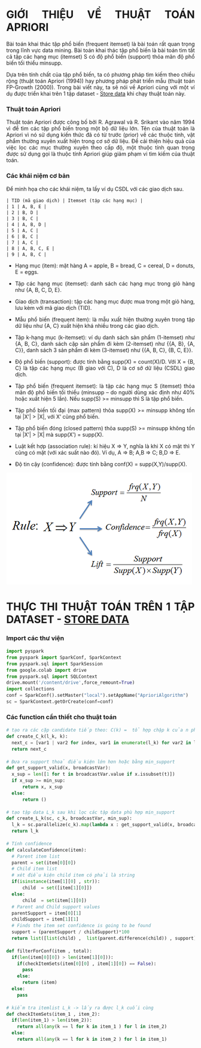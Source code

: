 <div align="justify">

# GIỚI THIỆU VỀ THUẬT TOÁN APRIORI

Bài toán khai thác tập phổ biến (frequent itemset) là bài toán rất quan trọng trong lĩnh vực data mining. Bài toán khai thác tập phổ biến là bài toán tìm tất cả tập các hạng mục (itemset) S có độ phổ biến (support) thỏa mãn độ phổ biến tối thiểu minsupp.

Dựa trên tính chất của tập phổ biến, ta có phương pháp tìm kiếm theo chiều rộng (thuật toán Apriori (1994)) hay phương pháp phát triển mẫu (thuật toán FP-Growth (2000)). Trong bài viết này, ta sẽ nói về Apriori cùng với một ví dụ được triển khai trên 1 tập dataset - [Store data](https://github.com/caoboiloi/Mining-Of-Massive-Datasets/blob/main/Spark%20-%20Apriori%20Algorithm/store_data.csv) khi chạy thuật toán này.

### Thuật toán Apriori

Thuật toán Apriori được công bố bởi R. Agrawal và R. Srikant vào năm 1994 vì để tìm các tập phổ biến trong một bộ dữ liệu lớn. Tên của thuật toán là Apriori vì nó sử dụng kiến thức đã có từ trước (prior) về các thuộc tính, vật phẩm thường xuyên xuất hiện trong cơ sở dữ liệu. Để cải thiện hiệu quả của việc lọc các mục thường xuyên theo cấp độ, một thuộc tính quan trọng được sử dụng gọi là thuộc tính Apriori giúp giảm phạm vi tìm kiếm của thuật toán.

### Các khái niệm cơ bản

Để minh họa cho các khái niệm, ta lấy ví dụ CSDL với các giao dịch sau. 
```note
| TID (mã giao dịch) | Itemset (tập các hạng mục) |
| 1 | A, B, E |
| 2 | B, D |
| 3 | B, C |
| 4 | A, B, D |
| 5 | A, C |
| 6 | B, C |
| 7 | A, C |
| 8 | A, B, C, E |
| 9 | A, B, C |
```
* Hạng mục (item): mặt hàng A = apple, B = bread, C = cereal, D = donuts, E = eggs.

* Tập các hạng mục (itemset): danh sách các hạng mục trong giỏ hàng như {A, B, C, D, E}.

* Giao dịch (transaction): tập các hạng mục được mua trong một giỏ hàng, lưu kèm với mã giao dịch (TID).

* Mẫu phổ biến (frequent item): là mẫu xuất hiện thường xuyên trong tập dữ liệu như {A, C} xuất hiện khá nhiều trong các giao dịch.

* Tập k-hạng mục (k-itemset): ví dụ danh sách sản phẩm (1-itemset) như {A, B, C}, danh sách cặp sản phẩm đi kèm (2-itemset) như {{A, B}, {A, C}}, danh sách 3 sản phẩm đi kèm (3-itemset) như {{A, B, C}, {B, C, E}}.

* Độ phổ biến (support): được tính bằng supp(X) = count(X)/D. Với X = {B, C} là tập các hạng mục (B giao với C), D là cơ sở dữ liệu (CSDL) giao dịch.

* Tập phổ biến (frequent itemset): là tập các hạng mục S (itemset) thỏa mãn độ phổ biến tối thiểu (minsupp – do người dùng xác định như 40% hoặc xuất hiện 5 lần). Nếu supp(S) >= minsupp thì S là tập phổ biến.

* Tập phổ biến tối đại (max pattern) thỏa supp(X)  >= minsupp không tồn tại |X’| > |X|, với X’ cũng phổ biến.

* Tập phổ biến đóng (closed pattern) thỏa supp(S)  >= minsupp không tồn tại |X’| > |X| mà supp(X’) = supp(X).

* Luật kết hợp (association rule): kí hiệu X => Y, nghĩa là khi X có mặt thì Y cũng có mặt (với xác suất nào đó). Ví dụ, A => B; A,B => C; B,D => E.

* Độ tin cậy (confidence): được tính bằng conf(X) = supp(X,Y)/supp(X).

![SparkApriori](../Image/Spark_Apriori_2.png)

# THỰC THI THUẬT TOÁN TRÊN 1 TẬP DATASET - [STORE DATA](https://github.com/caoboiloi/Mining-Of-Massive-Datasets/blob/main/Spark%20-%20Apriori%20Algorithm/store_data.csv)

### Import các thư viện

```python
import pyspark
from pyspark import SparkConf, SparkContext
from pyspark.sql import SparkSession
from google.colab import drive
from pyspark.sql import SQLContext
drive.mount('/content/drive',force_remount=True)
import collections
conf = SparkConf().setMaster("local").setAppName("AprioriAlgorithm")
sc = SparkContext.getOrCreate(conf=conf)
```

### Các function cần thiết cho thuật toán
```python
# tạo ra các cặp candidate tiếp theo: C(k) =  tổ hợp chập k của n phần tử L(k-1)
def create_C_k(l_k, k):
  next_c = [var1 | var2 for index, var1 in enumerate(l_k) for var2 in l_k[index + 1:] if list(var1)[:k - 2] == list(var2)[:k - 2]]
  return next_c

# Đưa ra support thoả điều kiện lớn hơn hoặc bằng min_support
def get_support_valid(x, broadcastVar):
  x_sup = len([1 for t in broadcastVar.value if x.issubset(t)])
  if x_sup >= min_sup:
      return x, x_sup
  else:
      return ()

# tạo tập data L_k sau khi lọc các tập data phù hợp min_support
def create_L_k(sc, c_k, broadcastVar, min_sup):
  l_k = sc.parallelize(c_k).map(lambda x : get_support_valid(x, broadcastVar)).filter(lambda x:x).collect()
  return l_k

# Tính confidence
def calculateConfidence(item):
  # Parent item list
  parent = set(item[0][0])
  # Child item list
  # xét điều kiện child item có phải là string
  if(isinstance(item[1][0] , str)):
      child  = set([item[1][0]])
  else:
      child  = set(item[1][0])
  # Parent and Child support values
  parentSupport = item[0][1]
  childSupport = item[1][1]
  # Finds the item set confidence is going to be found
  support = (parentSupport / childSupport)*100
  return list([list(child) ,  list(parent.difference(child)) , support])

def filterForConf(item , total):      
  if(len(item[0][0]) > len(item[1][0])):
    if(checkItemSets(item[0][0] , item[1][0]) == False):
      pass
    else:
      return (item)       
  else:
    pass

# kiểm tra itemlist L_k -> lấy ra được l_k cuối cùng
def checkItemSets(item_1 , item_2):
  if(len(item_1) > len(item_2)):
    return all(any(k == l for k in item_1 ) for l in item_2)
  else:
    return all(any(k == l for k in item_2 ) for l in item_1)
```

</div>